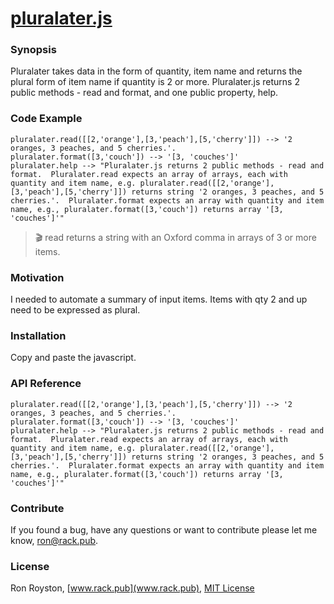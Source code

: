 # [pluralater.js](http://rack.pub/pluralater/)
### Synopsis

Pluralater takes data in the form of quantity, item name and returns the plural form of item name if quantity is 2 or more.  Pluralater.js returns 2 public methods - read and format, and one public property, help. 

### Code Example
```
pluralater.read([[2,'orange'],[3,'peach'],[5,'cherry']]) --> '2 oranges, 3 peaches, and 5 cherries.'.
pluralater.format([3,'couch']) --> '[3, 'couches']'
pluralater.help --> "Pluralater.js returns 2 public methods - read and format.  Pluralater.read expects an array of arrays, each with quantity and item name, e.g. pluralater.read([[2,'orange'],[3,'peach'],[5,'cherry']]) returns string '2 oranges, 3 peaches, and 5 cherries.'.  Pluralater.format expects an array with quantity and item name, e.g., pluralater.format([3,'couch']) returns array '[3, 'couches']'"
```
> :clapper: read returns a string with an Oxford comma in arrays of 3 or more items.

### Motivation

I needed to automate a summary of input items.  Items with qty 2 and up need to be expressed as plural.

### Installation

Copy and paste the javascript.

### API Reference

```
pluralater.read([[2,'orange'],[3,'peach'],[5,'cherry']]) --> '2 oranges, 3 peaches, and 5 cherries.'.
pluralater.format([3,'couch']) --> '[3, 'couches']'
pluralater.help --> "Pluralater.js returns 2 public methods - read and format.  Pluralater.read expects an array of arrays, each with quantity and item name, e.g. pluralater.read([[2,'orange'],[3,'peach'],[5,'cherry']]) returns string '2 oranges, 3 peaches, and 5 cherries.'.  Pluralater.format expects an array with quantity and item name, e.g., pluralater.format([3,'couch']) returns array '[3, 'couches']'"
```

### Contribute

If you found a bug, have any questions or want to contribute please let me know, [ron@rack.pub](mailto:ron@rack.pub).

### License

Ron Royston, [www.rack.pub](www.rack.pub), [MIT License](https://en.wikipedia.org/wiki/MIT_License)